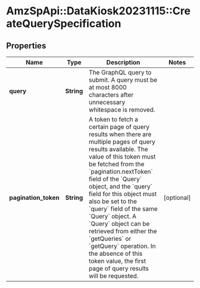 # AmzSpApi::DataKiosk20231115::CreateQuerySpecification

## Properties
Name | Type | Description | Notes
------------ | ------------- | ------------- | -------------
**query** | **String** | The GraphQL query to submit. A query must be at most 8000 characters after unnecessary whitespace is removed. | 
**pagination_token** | **String** | A token to fetch a certain page of query results when there are multiple pages of query results available. The value of this token must be fetched from the &#x60;pagination.nextToken&#x60; field of the &#x60;Query&#x60; object, and the &#x60;query&#x60; field for this object must also be set to the &#x60;query&#x60; field of the same &#x60;Query&#x60; object. A &#x60;Query&#x60; object can be retrieved from either the &#x60;getQueries&#x60; or &#x60;getQuery&#x60; operation. In the absence of this token value, the first page of query results will be requested. | [optional] 

